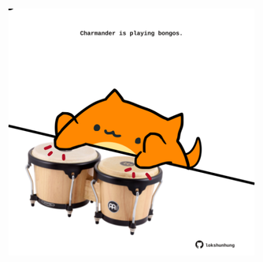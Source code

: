 <!-- built at 14/03/2024, 11:00:41 UTC -->
<p align="center">
  <img width="500" height="500" src="./ReadmeImage.svg">
</p>
